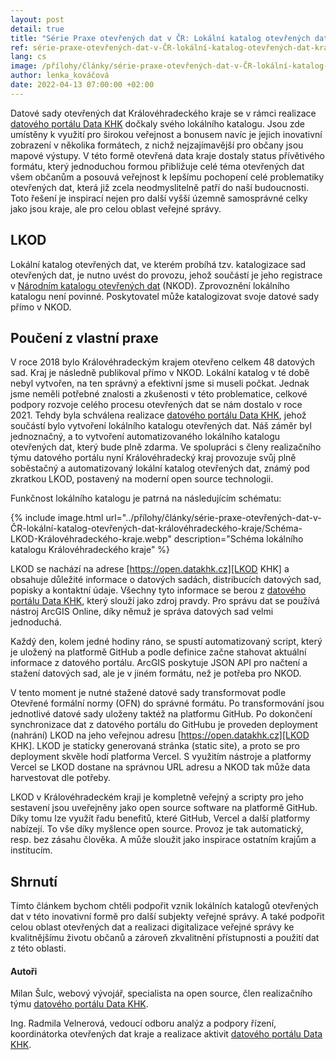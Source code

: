 ```yaml
---
layout: post
detail: true
title: "Série Praxe otevřených dat v ČR: Lokální katalog otevřených dat Královéhradeckého kraje"
ref: série-praxe-otevřených-dat-v-ČR-lokální-katalog-otevřených-dat-královéhradeckého-kraje
lang: cs
image: /přílohy/články/série-praxe-otevřených-dat-v-ČR-lokální-katalog-otevřených-dat-královéhradeckého-kraje/Schéma-LKOD-Královéhradeckého-kraje.webp
author: lenka_kováčová
date: 2022-04-13 07:00:00 +02:00
---
```

Datové sady otevřených dat Královéhradeckého kraje se v rámci realizace [datového portálu Data KHK][Data KHK] dočkaly svého lokálního katalogu. 
Jsou zde umístěny k využití pro širokou veřejnost a bonusem navíc je jejich inovativní zobrazení v několika formátech, z nichž nejzajímavější pro občany jsou mapové výstupy.
V této formě otevřená data kraje dostaly status přívětivého formátu, který jednoduchou formou přibližuje celé téma otevřených dat všem občanům a posouvá veřejnost k lepšímu pochopení celé problematiky otevřených dat, která již zcela neodmyslitelně patří do naší budoucnosti.
Toto řešení je inspirací nejen pro další vyšší územně samosprávné celky jako jsou kraje, ale pro celou oblast veřejné správy.

<!--more-->

## LKOD

Lokální katalog otevřených dat, ve kterém probíhá tzv. katalogizace sad otevřených dat, je nutno uvést do provozu, jehož součástí je jeho registrace v [Národním katalogu otevřených dat][NKOD] (NKOD).
Zprovoznění lokálního katalogu není povinné.
Poskytovatel může katalogizovat svoje datové sady přímo v NKOD.

## Poučení z vlastní praxe

V roce 2018 bylo Královéhradeckým krajem otevřeno celkem 48 datových sad.
Kraj je následně publikoval přímo v NKOD.
Lokální katalog v té době nebyl vytvořen, na ten správný a efektivní jsme si museli počkat.
Jednak jsme neměli potřebné znalosti a zkušenosti v této problematice, celkové podpory rozvoje celého procesu otevřených dat se nám dostalo v roce 2021.
Tehdy byla schválena realizace [datového portálu Data KHK][Data KHK], jehož součástí bylo vytvoření lokálního katalogu otevřených dat.
Náš záměr byl jednoznačný, a to vytvoření automatizovaného lokálního katalogu otevřených dat, který bude plně zdarma.
Ve spolupráci s členy realizačního týmu datového portálu nyní Královéhradecký kraj provozuje svůj plně soběstačný a automatizovaný lokální katalog otevřených dat, známý pod zkratkou LKOD, postavený na moderní open source technologii.

Funkčnost lokálního katalogu je patrná na následujícím schématu:

{% include image.html url="../přílohy/články/série-praxe-otevřených-dat-v-ČR-lokální-katalog-otevřených-dat-královéhradeckého-kraje/Schéma-LKOD-Královéhradeckého-kraje.webp" description="Schéma lokálního katalogu Královéhradeckého kraje" %}

LKOD se nachází na adrese [https://open.datakhk.cz][LKOD KHK] a obsahuje důležité informace o datových sadách, distribucích datových sad, popisky a kontaktní údaje.
Všechny tyto informace se berou z [datového portálu Data KHK][Data KHK], který slouží jako zdroj pravdy.
Pro správu dat se používá nástroj ArcGIS Online, díky němuž je správa datových sad velmi jednoduchá. 

Každý den, kolem jedné hodiny ráno, se spustí automatizovaný script, který je uložený na platformě GitHub a podle definice začne stahovat aktuální informace z datového portálu.
ArcGIS poskytuje JSON API pro načtení a stažení datových sad, ale je v jiném formátu, než je potřeba pro NKOD.

V tento moment je nutné stažené datové sady transformovat podle Otevřené formální normy (OFN) do správné formátu.
Po transformování jsou jednotlivé datové sady uloženy taktéž na platformu GitHub. 
Po dokončení synchronizace dat z datového portálu do GitHubu je proveden deployment (nahrání) LKOD na jeho veřejnou adresu [https://open.datakhk.cz][LKOD KHK].
LKOD je staticky generovaná stránka (static site), a proto se pro deployment skvěle hodí platforma Vercel.
S využitím nástroje a platformy Vercel se LKOD dostane na správnou URL adresu a NKOD tak může data harvestovat dle potřeby.

LKOD v Královéhradeckém kraji je kompletně veřejný a scripty pro jeho sestavení jsou uveřejněny jako open source software na platformě GitHub.
Díky tomu lze využít řadu benefitů, které GitHub, Vercel a další platformy nabízejí.
To vše díky myšlence open source.
Provoz je tak automatický, resp. bez zásahu člověka.
A může sloužit jako inspirace ostatním krajům a institucím.

## Shrnutí
Tímto článkem bychom chtěli podpořit vznik lokálních katalogů otevřených dat v této inovativní formě pro další subjekty veřejné správy.
A také podpořit celou oblast otevřených dat a realizaci digitalizace veřejné správy ke kvalitnějšímu životu občanů a zároveň zkvalitnění přístupnosti a použití dat z této oblasti. 

#### Autoři
Milan Šulc, webový vývojář, specialista na open source, člen realizačního týmu [datového portálu Data KHK][Data KHK].

Ing. Radmila Velnerová, vedoucí odboru analýz a podpory řízení, koordinátorka otevřených dat kraje a realizace aktivit [datového portálu Data KHK][Data KHK].

[Data KHK]: https://www.datakhk.cz/ "Data KHK"
[LKOD KHK]: https://open.datakhk.cz "LKOD KHK"
[NKOD]: https://data.gov.cz/datové-sady "NKOD"
